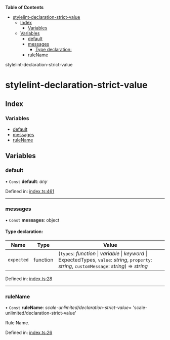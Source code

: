 <!-- START doctoc generated TOC please keep comment here to allow auto update -->
<!-- DON'T EDIT THIS SECTION, INSTEAD RE-RUN doctoc TO UPDATE -->
**Table of Contents**

- [stylelint-declaration-strict-value](#stylelint-declaration-strict-value)
  - [Index](#index)
    - [Variables](#variables)
  - [Variables](#variables-1)
    - [default](#default)
    - [messages](#messages)
      - [Type declaration:](#type-declaration)
    - [ruleName](#rulename)

<!-- END doctoc generated TOC please keep comment here to allow auto update -->

stylelint-declaration-strict-value

# stylelint-declaration-strict-value

## Index

### Variables

* [default](README.md#default)
* [messages](README.md#messages)
* [ruleName](README.md#rulename)

## Variables

### default

• `Const` **default**: *any*

Defined in: [index.ts:461](https://github.com/AndyOGo/stylelint-declaration-strict-value/blob/85dd4b8/src/index.ts#L461)

___

### messages

• `Const` **messages**: object

#### Type declaration:

Name | Type | Value |
------ | ------ | ------ |
`expected` | function | (`types`: *function* \| *variable* \| *keyword* \| ExpectedTypes, `value`: *string*, `property`: *string*, `customMessage`: *string*) => *string* |

Defined in: [index.ts:28](https://github.com/AndyOGo/stylelint-declaration-strict-value/blob/85dd4b8/src/index.ts#L28)

___

### ruleName

• `Const` **ruleName**: *scale-unlimited/declaration-strict-value*= 'scale-unlimited/declaration-strict-value'

Rule Name.

Defined in: [index.ts:26](https://github.com/AndyOGo/stylelint-declaration-strict-value/blob/85dd4b8/src/index.ts#L26)
